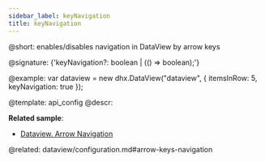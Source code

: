 ```yaml
---
sidebar_label: keyNavigation
title: keyNavigation
---          
```


@short: enables/disables navigation in DataView by arrow keys

@signature: {'keyNavigation?: boolean | (() => boolean);'}

@example: 
var dataview = new dhx.DataView("dataview", {
    itemsInRow: 5, 
    keyNavigation: true
});


@template:	api_config
@descr: 


**Related sample**:
- [Dataview. Arrow Navigation](https://snippet.dhtmlx.com/u7mgoly9)

@related:
dataview/configuration.md#arrow-keys-navigation


